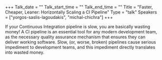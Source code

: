 +++
Talk_date = ""
Talk_start_time = ""
Talk_end_time = ""
Title = "Faster, Cheaper, Leaner: Horizontally Scaling a CI Pipeline"
Type = "talk"
Speakers = ["yorgos-saslis-lagoudakis", "michal-chichra"]
+++

If your Continuous Integration pipeline is slow, you are basically wasting money! A CI pipeline is an essential tool for any modern development team, as the necessary quality assurance mechanism that ensures they can deliver working software. Slow, (or, worse, broken) pipelines cause serious impediment to development teams, and this impediment directly translates into wasted money.

